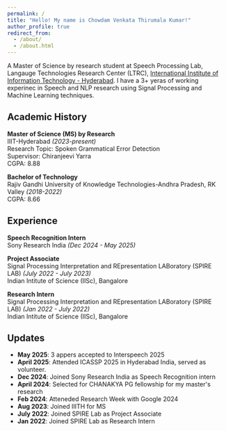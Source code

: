 ```yaml
---
permalink: /
title: "Hello! My name is Chowdam Venkata Thirumala Kumar!"
author_profile: true
redirect_from: 
  - /about/
  - /about.html
---
```


 A Master of Science by research student at Speech Processing Lab, Langauge Technologies Research Center (LTRC), [International Institute of Information Technology - Hyderabad](https://www.iiit.ac.in/). I have a 3+ yeras of working experinec in Speech and NLP research using Signal Processing and Machine Learning techniques.


## Academic History

**Master of Science (MS) by Research**
<br/>
IIIT-Hyderabad *(2023-present)*
<br/>
Research Topic: Spoken Grammatical Error Detection
<br/>
Supervisor: Chiranjeevi Yarra
<br/>
CGPA: 8.88

**Bachelor of Technology**
<br/>
Rajiv Gandhi University of Knowledge Technologies-Andhra Pradesh, RK Valley *(2018-2022)*
<br/>
CGPA: 8.66



## Experience
 
**Speech Recognition Intern**
<br/>
Sony Research India *(Dec 2024 - May 2025)*

**Project Associate**
<br/>
Signal Processing Interpretation and REpresentation LABoratory (SPIRE LAB) *(July 2022 - July 2023)*
<br/>
Indian Intitute of Science (IISc), Bangalore

**Research Intern**<br/>
Signal Processing Interpretation and REpresentation LABoratory (SPIRE LAB) *(Jan 2022 - July 2022)*
<br/>
Indian Intitute of Science (IISc), Bangalore



## Updates

- **May 2025**: 3 appers accepted to Interspeech 2025
- **April 2025**: Attended ICASSP 2025 in Hyderabad India, served as volunteer.
- **Dec 2024**: Joined Sony Research India as Speech Recognition intern
- **April 2024**: Selected for CHANAKYA PG fellowship for my master's research
- **Feb 2024**: Atteneded Research Week with Google 2024
- **Aug 2023**: Joined IIITH for MS
- **July 2022**: Joined SPIRE Lab as Project Associate
- **Jan 2022**: Joined SPIRE Lab as Research Intern






